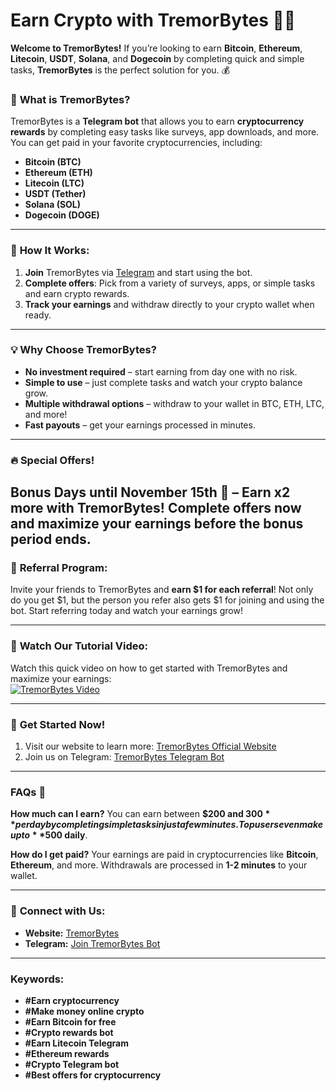 # **Earn Crypto with TremorBytes** 🚀💸

**Welcome to TremorBytes!** If you’re looking to earn **Bitcoin**, **Ethereum**, **Litecoin**, **USDT**, **Solana**, and **Dogecoin** by completing quick and simple tasks, **TremorBytes** is the perfect solution for you. 💰

### 🌟 **What is TremorBytes?**
TremorBytes is a **Telegram bot** that allows you to earn **cryptocurrency rewards** by completing easy tasks like surveys, app downloads, and more. You can get paid in your favorite cryptocurrencies, including:
- **Bitcoin (BTC)**
- **Ethereum (ETH)**
- **Litecoin (LTC)**
- **USDT (Tether)**
- **Solana (SOL)**
- **Dogecoin (DOGE)**

---

### 🚀 **How It Works:**
1. **Join** TremorBytes via [Telegram](https://t.me/tremorbytesbot) and start using the bot.
2. **Complete offers**: Pick from a variety of surveys, apps, or simple tasks and earn crypto rewards.
3. **Track your earnings** and withdraw directly to your crypto wallet when ready.

---

### 💡 **Why Choose TremorBytes?**
- **No investment required** – start earning from day one with no risk.
- **Simple to use** – just complete tasks and watch your crypto balance grow.
- **Multiple withdrawal options** – withdraw to your wallet in BTC, ETH, LTC, and more!
- **Fast payouts** – get your earnings processed in minutes.

---

### 🔥 **Special Offers!**
**Bonus Days until November 15th** 🤑 – Earn x2 more with TremorBytes! Complete offers now and maximize your earnings before the bonus period ends.
---

### 🎁 **Referral Program:**
Invite your friends to TremorBytes and **earn $1 for each referral**! Not only do you get $1, but the person you refer also gets $1 for joining and using the bot. Start referring today and watch your earnings grow!

---

### 🎥 **Watch Our Tutorial Video:**
Watch this quick video on how to get started with TremorBytes and maximize your earnings:  
[![TremorBytes Video](https://img.youtube.com/vi/sEIaZPFujxA/0.jpg)](https://www.youtube.com/watch?v=sEIaZPFujxA)

---

### 📲 **Get Started Now!**
1. Visit our website to learn more: [TremorBytes Official Website](https://t.me/tremorbytesbot)
2. Join us on Telegram: [TremorBytes Telegram Bot](https://t.me/tremorbytesbot)

---

### **FAQs** 🤔
**How much can I earn?**
You can earn between **$200 and $300** per day by completing simple tasks in just a few minutes. Top users even make up to **$500 daily**.


**How do I get paid?**
Your earnings are paid in cryptocurrencies like **Bitcoin**, **Ethereum**, and more. Withdrawals are processed in **1-2 minutes** to your wallet.

---

### 🔗 **Connect with Us:**
- **Website:** [TremorBytes](https://t.me/tremorbytesbot)
- **Telegram:** [Join TremorBytes Bot](https://t.me/tremorbytesbot)

---

### **Keywords:**
- **#Earn cryptocurrency**
- **#Make money online crypto**
- **#Earn Bitcoin for free**
- **#Crypto rewards bot**
- **#Earn Litecoin Telegram**
- **#Ethereum rewards**
- **#Crypto Telegram bot**
- **#Best offers for cryptocurrency**
